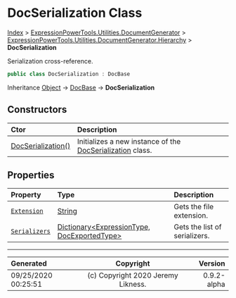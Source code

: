 ﻿# DocSerialization Class

[Index](../index.md) > [ExpressionPowerTools.Utilities.DocumentGenerator](ExpressionPowerTools.Utilities.DocumentGenerator.a.md) > [ExpressionPowerTools.Utilities.DocumentGenerator.Hierarchy](ExpressionPowerTools.Utilities.DocumentGenerator.Hierarchy.n.md) > **DocSerialization**

Serialization cross-reference.

```csharp
public class DocSerialization : DocBase
```

Inheritance [Object](https://docs.microsoft.com/dotnet/api/system.object) → [DocBase](ExpressionPowerTools.Utilities.DocumentGenerator.Hierarchy.DocBase.cs.md) → **DocSerialization**

## Constructors

| Ctor | Description |
| :-- | :-- |
| [DocSerialization()](ExpressionPowerTools.Utilities.DocumentGenerator.Hierarchy.DocSerialization.ctor.md#docserialization) | Initializes a new instance of the [DocSerialization](ExpressionPowerTools.Utilities.DocumentGenerator.Hierarchy.DocSerialization.cs.md) class. |
## Properties

| Property | Type | Description |
| :-- | :-- | :-- |
| [`Extension`](ExpressionPowerTools.Utilities.DocumentGenerator.Hierarchy.DocSerialization.Extension.prop.md) | [String](https://docs.microsoft.com/dotnet/api/system.string) | Gets the file extension. |
| [`Serializers`](ExpressionPowerTools.Utilities.DocumentGenerator.Hierarchy.DocSerialization.Serializers.prop.md) | [Dictionary&lt;ExpressionType, DocExportedType>](https://docs.microsoft.com/dotnet/api/system.collections.generic.dictionary-2) | Gets the list of serializers. |


---

| Generated | Copyright | Version |
| :-- | :-: | --: |
| 09/25/2020 00:25:51 | (c) Copyright 2020 Jeremy Likness. | 0.9.2-alpha |
